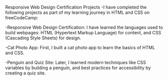 Responsive Web Design Certification Projects
-I have completed the following projects as part of my learning journey in HTML and CSS on freeCodeCamp:

-Responsive Web Design Certification: I have learned the languages used to build webpages: HTML (Hypertext Markup Language) for content, and CSS (Cascading Style Sheets) for design.

-Cat Photo App: First, I built a cat photo app to learn the basics of HTML and CSS.

-Penguin and Quiz Site: Later, I learned modern techniques like CSS variables by building a penguin, and best practices for accessibility by creating a quiz site.

